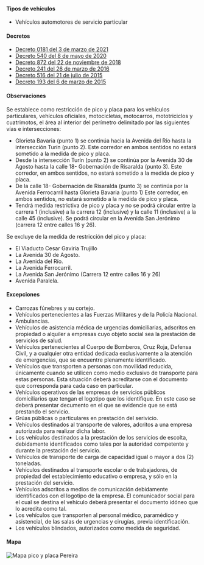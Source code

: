 #### Tipos de vehículos

- Vehículos automotores de servicio particular

#### Decretos

- [Decreto 0181 del 3 de marzo de 2021](https://movilidadpereira.gov.co/Documentos/Dependencias/2021/DecretosExternos/DECRETO_MUNICIPAL_DE_PEREIRA_NO._0181_DE_MARZO_03_DE_2021_PICO_Y_PLACA_PEREIRA_2021.pdf)
- [Decreto 540 del 8 de mayo de 2020](http://www.pereira.gov.co/Transparencia/Normatividad/DECRETOS/2020/DECRETO%20MUNICIPAL%20DE%20PEREIRA%20NO.%20540%20DE%2008%20DE%20MAYO%20DE%202020_ADOPCION%20DE%20DECRETO%20636%20DE%202020%20.pdf.pdf)
- [Decreto 872 del 22 de noviembre de 2018](https://pyphoy.s3.amazonaws.com/docs/pereira/decreto-872-del-22-de-noviembre-de-2018.pdf)
- [Decreto 241 del 26 de marzo de 2016](https://pyphoy.s3.amazonaws.com/docs/pereira/decreto-241-del-26-de-marzo-de-2016.pdf)
- [Decreto 516 del 21 de julio de 2015](https://pyphoy.s3.amazonaws.com/docs/pereira/decreto-516-del-21-de-julio-de-2015.pdf)
- [Decreto 193 del 6 de marzo de 2015](https://pyphoy.s3.amazonaws.com/docs/pereira/decreto-193-del-6-de-marzo-de-2015.pdf)

#### Observaciones

Se establece como restricción de pico y placa para los vehículos particulares, vehículos oficiales, motocicletas, motocarros, mototriciclos y cuatrimotos, el área al interior del perímetro delimitado por las siguientes vías e intersecciones:

- Glorieta Bavaria (punto 1) se continúa hacia la Avenida del Río hasta la intersección Turín (punto 2). Este corredor en ambos sentidos no estará sometido a la medida de pico y placa.
- Desde la intersección Turín (punto 2) se continúa por la Avenida 30 de Agosto hasta la calle 18- Gobernación de Risaralda (punto 3). Este corredor, en ambos sentidos, no estará sometido a la medida de pico y placa.
- De la calle 18- Gobernación de Risaralda (punto 3) se continúa por la Avenida Ferrocarril hasta Glorieta Bavaria (punto 1) Este corredor, en ambos sentidos, no estará sometido a la medida de pico y placa.
- Tendrá medida restrictiva de pico y placa y no se podrá circular entre la carrera 1 (inclusive) a la carrera 12 (inclusive) y la calle 11 (inclusive) a la calle 45 (inclusive). Se podrá circular en la Avenida San Jerónimo (carrera 12 entre calles 16 y 26).

Se excluye de la medida de restricción del pico y placa:

- El Viaducto Cesar Gaviria Trujillo
- La Avenida 30 de Agosto.
- La Avenida del Río.
- La Avenida Ferrocarril.
- La Avenida San Jerónimo (Carrera 12 entre calles 16 y 26)
- Avenida Paralela.

#### Excepciones

- Carrozas fúnebres y su cortejo.
- Vehículos pertenecientes a las Fuerzas Militares y de la Policía Nacional.
- Ambulancias.
- Vehículos de asistencia médica de urgencias domiciliarias, adscritos en propiedad o alquiler a empresas cuyo objeto social sea la prestación de servicios de salud.
- Vehículos pertenecientes al Cuerpo de Bomberos, Cruz Roja, Defensa Civil, y a cualquier otra entidad dedicada exclusivamente a la atención de emergencias, que se encuentre plenamente identificado.
- Vehículos que transporten a personas con movilidad reducida, únicamente cuando se utilicen como medio exclusivo de transporte para estas personas. Esta situación deberá acreditarse con el documento que corresponda para cada caso en particular.
- Vehículos operativos de las empresas de servicios públicos domiciliarios que tengan el logotipo que los identifique. En este caso se deberá presentar decumento en el que se evidencie que se está prestando el servicio.
- Grúas públicas o particulares en prestación del serivicio.
- Vehículos destinados al transporte de valores, adcritos a una empresa autorizada para realizar dicha labor.
- Los vehículos destinados a la prestación de los servicios de escolta, debidamente identificados como tales por la autoridad competente y durante la prestación del servicio.
- Vehículos de transporte de carga de capacidad igual o mayor a dos (2) toneladas.
- Vehículos destinados al transporte escolar o de trabajadores, de propiedad del establecimiento educativo o empresa, y sólo en la prestación del servicio.
- Vehículos adscritos a medios de comunicación debidamente identificados con el logotipo de la empresa. El comunicador social para el cual se destina el vehículo deberá presentar el documento idóneo que lo acredita como tal.
- Los vehículos que transporten al personal médico, paramédico y asistencial, de las salas de urgencias y cirugías, previa identificación.
- Los vehículos blindados, autorizados como medida de seguridad.

#### Mapa

![Mapa pico y placa Pereira](/images/pico-y-placa-pereira.jpeg)
